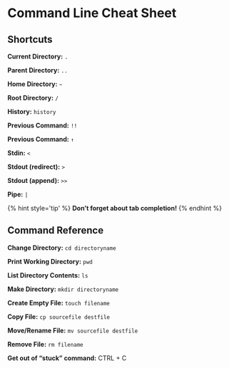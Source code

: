 # Command Line Cheat Sheet

## Shortcuts

**Current Directory:** `.`

**Parent Directory:** `..`

**Home Directory:** `~`

**Root Directory:** `/`

**History:** `history`

**Previous Command:** `!!`

**Previous Command:** `↑`

**Stdin:** `<`

**Stdout \(redirect\):** `>`

**Stdout \(append\):** `>>`

**Pipe:** `|`

{% hint style='tip' %}
**Don’t forget about tab completion!**
{% endhint %}

## Command Reference

**Change Directory:** `cd directoryname`

**Print Working Directory:** `pwd`

**List Directory Contents:** `ls`

**Make Directory:** `mkdir directoryname`

**Create Empty File:** `touch filename`

**Copy File:** `cp sourcefile destfile`

**Move/Rename File:** `mv sourcefile destfile`

**Remove File:** `rm filename`

**Get out of “stuck” command:**  CTRL + C

